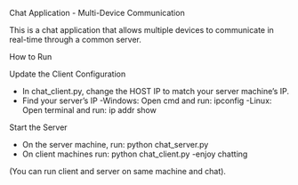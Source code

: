 Chat Application - Multi-Device Communication  

This is a chat application that allows multiple devices to communicate in real-time through a common server.  

How to Run 

Update the Client Configuration
- In chat_client.py, change the HOST IP to match your server machine’s IP.  
- Find your server’s IP
  -Windows: Open cmd and run: ipconfig
  -Linux:   Open terminal and run: ip addr show 

Start the Server 
- On the server machine,
     run: python chat_server.py
- On client machines
     run: python chat_client.py
-enjoy chatting

(You can run client and server on same machine and chat).
